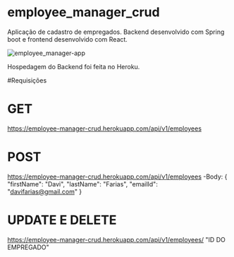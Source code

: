 # employee_manager_crud

Aplicação de cadastro de empregados. Backend desenvolvido com Spring boot e frontend desenvolvido com React.

![employee_manager-app](https://user-images.githubusercontent.com/86566715/158877759-92585d85-5314-4efa-bcdc-3ccacfb5c139.PNG)

Hospedagem do Backend foi feita no Heroku.

#Requisições

# GET
 https://employee-manager-crud.herokuapp.com/api/v1/employees
 
 # POST
  https://employee-manager-crud.herokuapp.com/api/v1/employees
-Body:
  {
        "firstName": "Davi",
        "lastName": "Farias",
        "emailId": "davifarias@gmail.com"
    }
  # UPDATE E DELETE
  https://employee-manager-crud.herokuapp.com/api/v1/employees/ "ID DO EMPREGADO"
